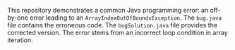 This repository demonstrates a common Java programming error: an off-by-one error leading to an `ArrayIndexOutOfBoundsException`. The `bug.java` file contains the erroneous code. The `bugSolution.java` file provides the corrected version.  The error stems from an incorrect loop condition in array iteration.